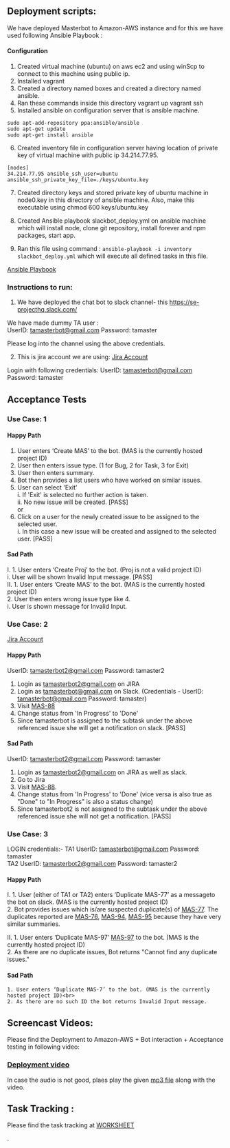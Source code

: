 ## Deployment scripts:

We have deployed Masterbot to Amazon-AWS instance and for this we have used following Ansible Playbook :

#### Configuration

1. Created virtual machine (ubuntu) on aws ec2 and using winScp to connect to this machine using public ip.
2. Installed vagrant
3. Created a directory named boxes and created a directory named ansible.
4. Ran these commands inside this directory
   vagrant up
   vagrant ssh
5. Installed ansible on configuration server that is ansible machine.
```
sudo apt-add-repository ppa:ansible/ansible
sudo apt-get update
sudo apt-get install ansible
```

6. Created inventory file in configuration server having location of private key of virtual machine with public ip 34.214.77.95.
```
[nodes]
34.214.77.95 ansible_ssh_user=ubuntu ansible_ssh_private_key_file=./keys/ubuntu.key
```
7. Created directory keys and stored private key of ubuntu machine in node0.key in this directory of ansible machine. Also, make this executable using chmod 600 keys/ubuntu.key 

8. Created Ansible playbook slackbot_deploy.yml on ansible machine which will install node, clone git repository, install forever and npm packages, start app. 
9. Ran this file using command : ```ansible-playbook -i inventory slackbot_deploy.yml``` which will execute all defined tasks in this file. 

[Ansible Playbook](https://github.ncsu.edu/sbiswas4/CSC510_Fall17_Project/blob/master/Deploy/slackbot_deploy.yml)

### Instructions to run:
1. We have deployed the chat bot to slack channel- this https://se-projecthq.slack.com/

We have made dummy TA user : <br>
  UserID:  tamasterbot@gmail.com Password: tamaster <br>
  
Please log into the channel using the above credentials.

2. This is jira account we are using: [Jira Account](https://masterbot.atlassian.net/projects/MAS/issues/MAS-88?filter=allissues)

Login with following credentials:
UserID:  tamasterbot@gmail.com Password: tamaster <br>

## Acceptance Tests

### Use Case: 1

#### Happy Path
1. User enters ‘Create MAS’ to the bot. (MAS is the currently hosted project ID)<br>
2. User then enters issue type. (1 for Bug, 2 for Task, 3 for Exit)<br>
3. User then enters summary.<br>
4. Bot then provides a list users who have worked on similar issues. 
5. User can select 'Exit' <br>
   i. If 'Exit' is selected no further action is taken.<br>
   ii. No new issue will be created. [PASS]<br>
or 
5. Click on a user for the newly created issue to be assigned to the selected user. <br>
   i. In this case a new issue will be created and assigned to the selected user. [PASS]<br>
   
#### Sad Path
I. 1. User enters ‘Create Proj’ to the bot. (Proj is not a valid project ID)<br>
       i. User will be shown Invalid Input message. [PASS]<br>
II. 1. User enters ‘Create MAS’ to the bot. (MAS is the currently hosted project ID)<br>
    2. User then enters wrong issue type like 4.<br>
       i. User is shown message for Invalid Input.<br>


### Use Case: 2 

[Jira Account](https://masterbot.atlassian.net/browse/MAS-88)
#### Happy Path
UserID:  tamasterbot2@gmail.com Password: tamaster2 <br>
1. Login as tamasterbot2@gmail.com on JIRA<br>
2. Login as tamasterbot@gmail.com on Slack. (Credentials - UserID:  tamasterbot@gmail.com Password: tamaster)<br>
2. Visit [MAS-88](https://masterbot.atlassian.net/browse/MAS-88)<br>
3. Change status from 'In Progress' to 'Done'<br>
4. Since tamasterbot is assigned to the subtask under the above referenced issue she will get a notification on slack. [PASS] <br>

#### Sad Path
UserID:  tamasterbot2@gmail.com Password: tamaster <br>
1. Login as tamasterbot2@gmail.com on JIRA as well as slack.<br>
2. Go to Jira<br>
3. Visit [MAS-88](https://masterbot.atlassian.net/browse/MAS-88).<br>
4. Change status from 'In Progress' to 'Done' (vice versa is also true as "Done" to "In Progress" is also a status change)<br>
5. Since tamasterbot2 is not assigned to the subtask under the above referenced issue she will not get a notification. [PASS] <br>


### Use Case: 3

LOGIN credentials:-
TA1 UserID:  tamasterbot@gmail.com Password: tamaster <br>
TA2 UserID:  tamasterbot2@gmail.com Password: tamaster2 <br>
#### Happy Path
I. 1. User (either of TA1 or TA2) enters ‘Duplicate MAS-77’ as a messageto the bot on slack. (MAS is the currently hosted project ID)<br>
   2. Bot provides issues which is/are suspected duplicate(s) of [MAS-77](https://masterbot.atlassian.net/browse/MAS-77). The duplicates reported are [MAS-76](https://masterbot.atlassian.net/browse/MAS-76), [MAS-94](https://masterbot.atlassian.net/browse/MAS-94), [MAS-95](https://masterbot.atlassian.net/browse/MAS-95) because they have very similar summaries. 

II. 1. User enters ‘Duplicate MAS-97’ [MAS-97](https://masterbot.atlassian.net/browse/MAS-97) to the bot. (MAS is the currently hosted project ID)<br>
    2. As there are no duplicate issues, Bot returns "Cannot find any duplicate issues." 

#### Sad Path
    1. User enters ‘Duplicate MAS-7’ to the bot. (MAS is the currently hosted project ID)<br>
    2. As there are no such ID the bot returns Invalid Input message.

## Screencast Videos:
  
  Please find the Deployment to Amazon-AWS + Bot interaction + Acceptance testing in following video: 
###   [Deployment video](https://youtu.be/LPwTM-SMgGo)

In case the audio is not good, plaes play the given [mp3 file](https://github.ncsu.edu/sbiswas4/CSC510_Fall17_Project/blob/master/Not.mp3) along with the video. 


## Task Tracking :

  Please find the task tracking at 
      [WORKSHEET](https://github.ncsu.edu/sbiswas4/CSC510_Fall17_Project/blob/master/Deploy/WORKSHEET.md)
      


.
  
 
  
 
